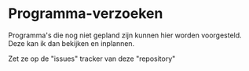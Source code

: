 # Programma-verzoeken



Programma's die nog niet gepland zijn kunnen hier worden voorgesteld.
Deze kan ik dan bekijken en inplannen.

Zet ze op de "issues" tracker van deze "repository"
